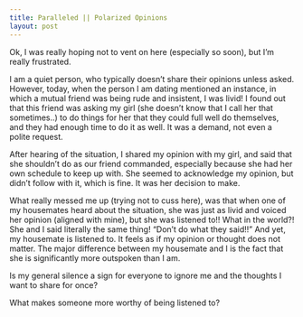 ```yaml
---
title: Paralleled || Polarized Opinions
layout: post
---
```


Ok, I was really hoping not to vent on here (especially so soon), but I’m really frustrated.

I am a quiet person, who typically doesn’t share their opinions unless asked. However, today, when the person I am dating mentioned an instance, in which a mutual friend was being rude and insistent, I was livid! I found out that this friend was asking my girl (she doesn’t know that I call her that sometimes..) to do things for her that they could full well do themselves, and they had enough time to do it as well. It was a demand, not even a polite request.

After hearing of the situation, I shared my opinion with my girl, and said that she shouldn’t do as our friend commanded, especially because she had her own schedule to keep up with. She seemed to acknowledge my opinion, but didn’t follow with it, which is fine. It was her decision to make.

What really messed me up (trying not to cuss here), was that when one of my housemates heard about the situation, she was just as livid and voiced her opinion (aligned with mine), but she was listened to!! What in the world?! She and I said literally the same thing! “Don’t do what they said!!” And yet, my housemate is listened to. It feels as if my opinion or thought does not matter. The major difference between my housemate and I is the fact that she is significantly more outspoken than I am.

Is my general silence a sign for everyone to ignore me and the thoughts I want to share for once?  

What makes someone more worthy of being listened to?
